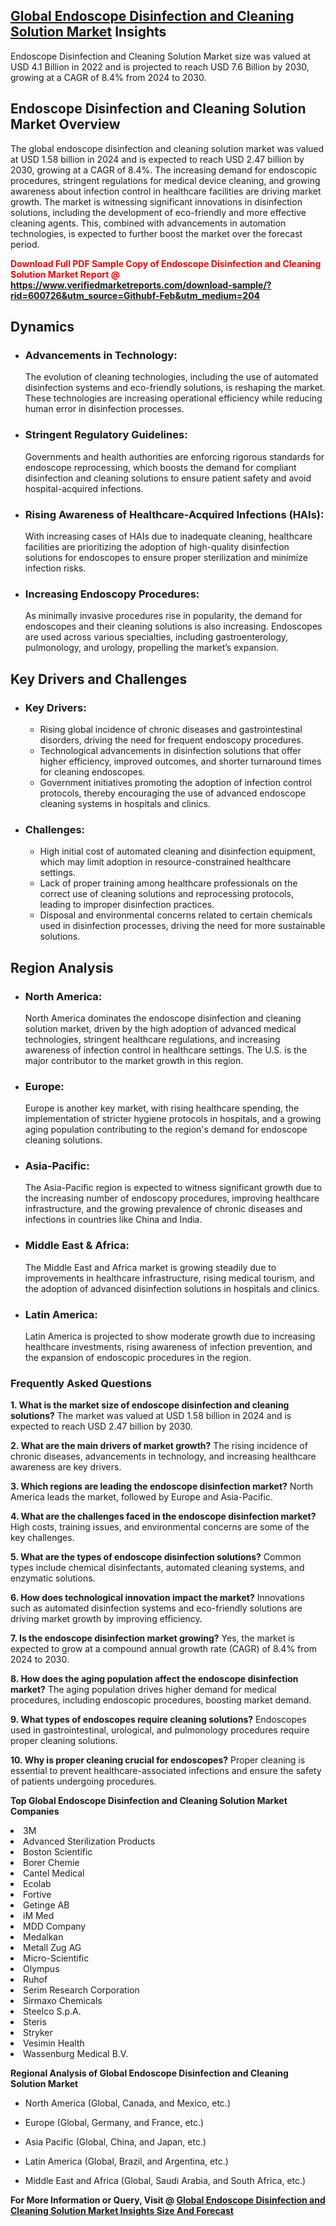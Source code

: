 <h2><a href="https://www.verifiedmarketreports.com/download-sample/?rid=600726&amp;utm_source=Githubf&amp;utm_medium=204" target="_blank">Global Endoscope Disinfection and Cleaning Solution Market</a> Insights</h2><p>Endoscope Disinfection and Cleaning Solution Market size was valued at USD 4.1 Billion in 2022 and is projected to reach USD 7.6 Billion by 2030, growing at a CAGR of 8.4% from 2024 to 2030.</p><p> <h2>Endoscope Disinfection and Cleaning Solution Market Overview</h2> <p>The global endoscope disinfection and cleaning solution market was valued at USD 1.58 billion in 2024 and is expected to reach USD 2.47 billion by 2030, growing at a CAGR of 8.4%. The increasing demand for endoscopic procedures, stringent regulations for medical device cleaning, and growing awareness about infection control in healthcare facilities are driving market growth. The market is witnessing significant innovations in disinfection solutions, including the development of eco-friendly and more effective cleaning agents. This, combined with advancements in automation technologies, is expected to further boost the market over the forecast period.</p> <p><strong><p><span class=""><span style="color: #ff0000;"><strong>Download Full PDF Sample Copy of Endoscope Disinfection and Cleaning Solution Market Report</strong> @ </span><a href="https://www.verifiedmarketreports.com/download-sample/?rid=600726&amp;utm_source=Githubf-Feb&amp;utm_medium=204" target="_blank">https://www.verifiedmarketreports.com/download-sample/?rid=600726&amp;utm_source=Githubf-Feb&amp;utm_medium=204</a></span></p></strong></p> <h2>Dynamics</h2> <ul> <li><h3>Advancements in Technology:</h3> The evolution of cleaning technologies, including the use of automated disinfection systems and eco-friendly solutions, is reshaping the market. These technologies are increasing operational efficiency while reducing human error in disinfection processes.</li> <li><h3>Stringent Regulatory Guidelines:</h3> Governments and health authorities are enforcing rigorous standards for endoscope reprocessing, which boosts the demand for compliant disinfection and cleaning solutions to ensure patient safety and avoid hospital-acquired infections.</li> <li><h3>Rising Awareness of Healthcare-Acquired Infections (HAIs):</h3> With increasing cases of HAIs due to inadequate cleaning, healthcare facilities are prioritizing the adoption of high-quality disinfection solutions for endoscopes to ensure proper sterilization and minimize infection risks.</li> <li><h3>Increasing Endoscopy Procedures:</h3> As minimally invasive procedures rise in popularity, the demand for endoscopes and their cleaning solutions is also increasing. Endoscopes are used across various specialties, including gastroenterology, pulmonology, and urology, propelling the market’s expansion.</li> </ul> <h2>Key Drivers and Challenges</h2> <ul> <li><h3>Key Drivers:</h3> <ul> <li>Rising global incidence of chronic diseases and gastrointestinal disorders, driving the need for frequent endoscopy procedures.</li> <li>Technological advancements in disinfection solutions that offer higher efficiency, improved outcomes, and shorter turnaround times for cleaning endoscopes.</li> <li>Government initiatives promoting the adoption of infection control protocols, thereby encouraging the use of advanced endoscope cleaning systems in hospitals and clinics.</li> </ul> </li> <li><h3>Challenges:</h3> <ul> <li>High initial cost of automated cleaning and disinfection equipment, which may limit adoption in resource-constrained healthcare settings.</li> <li>Lack of proper training among healthcare professionals on the correct use of cleaning solutions and reprocessing protocols, leading to improper disinfection practices.</li> <li>Disposal and environmental concerns related to certain chemicals used in disinfection processes, driving the need for more sustainable solutions.</li> </ul> </li> </ul> <h2>Region Analysis</h2> <ul> <li><h3>North America:</h3> North America dominates the endoscope disinfection and cleaning solution market, driven by the high adoption of advanced medical technologies, stringent healthcare regulations, and increasing awareness of infection control in healthcare settings. The U.S. is the major contributor to the market growth in this region.</li> <li><h3>Europe:</h3> Europe is another key market, with rising healthcare spending, the implementation of stricter hygiene protocols in hospitals, and a growing aging population contributing to the region's demand for endoscope cleaning solutions.</li> <li><h3>Asia-Pacific:</h3> The Asia-Pacific region is expected to witness significant growth due to the increasing number of endoscopy procedures, improving healthcare infrastructure, and the growing prevalence of chronic diseases and infections in countries like China and India.</li> <li><h3>Middle East & Africa:</h3> The Middle East and Africa market is growing steadily due to improvements in healthcare infrastructure, rising medical tourism, and the adoption of advanced disinfection solutions in hospitals and clinics.</li> <li><h3>Latin America:</h3> Latin America is projected to show moderate growth due to increasing healthcare investments, rising awareness of infection prevention, and the expansion of endoscopic procedures in the region.</li> </ul> <h3>Frequently Asked Questions</h3> <p><strong>1. What is the market size of endoscope disinfection and cleaning solutions?</strong> The market was valued at USD 1.58 billion in 2024 and is expected to reach USD 2.47 billion by 2030.</p> <p><strong>2. What are the main drivers of market growth?</strong> The rising incidence of chronic diseases, advancements in technology, and increasing healthcare awareness are key drivers.</p> <p><strong>3. Which regions are leading the endoscope disinfection market?</strong> North America leads the market, followed by Europe and Asia-Pacific.</p> <p><strong>4. What are the challenges faced in the endoscope disinfection market?</strong> High costs, training issues, and environmental concerns are some of the key challenges.</p> <p><strong>5. What are the types of endoscope disinfection solutions?</strong> Common types include chemical disinfectants, automated cleaning systems, and enzymatic solutions.</p> <p><strong>6. How does technological innovation impact the market?</strong> Innovations such as automated disinfection systems and eco-friendly solutions are driving market growth by improving efficiency.</p> <p><strong>7. Is the endoscope disinfection market growing?</strong> Yes, the market is expected to grow at a compound annual growth rate (CAGR) of 8.4% from 2024 to 2030.</p> <p><strong>8. How does the aging population affect the endoscope disinfection market?</strong> The aging population drives higher demand for medical procedures, including endoscopic procedures, boosting market demand.</p> <p><strong>9. What types of endoscopes require cleaning solutions?</strong> Endoscopes used in gastrointestinal, urological, and pulmonology procedures require proper cleaning solutions.</p> <p><strong>10. Why is proper cleaning crucial for endoscopes?</strong> Proper cleaning is essential to prevent healthcare-associated infections and ensure the safety of patients undergoing procedures.</p> </p><p><strong>Top Global Endoscope Disinfection and Cleaning Solution Market Companies</strong></p><div data-test-id=""><p><li>3M</li><li> Advanced Sterilization Products</li><li> Boston Scientific</li><li> Borer Chemie</li><li> Cantel Medical</li><li> Ecolab</li><li> Fortive</li><li> Getinge AB</li><li> iM Med</li><li> MDD Company</li><li> Medalkan</li><li> Metall Zug AG</li><li> Micro-Scientific</li><li> Olympus</li><li> Ruhof</li><li> Serim Research Corporation</li><li> Sirmaxo Chemicals</li><li> Steelco S.p.A.</li><li> Steris</li><li> Stryker</li><li> Vesimin Health</li><li> Wassenburg Medical B.V.</li></p><div><strong>Regional Analysis of&nbsp;Global Endoscope Disinfection and Cleaning Solution Market</strong></div><ul><li dir="ltr"><p dir="ltr">North America&nbsp;(Global, Canada, and Mexico, etc.)</p></li><li dir="ltr"><p dir="ltr">Europe (Global, Germany, and France, etc.)</p></li><li dir="ltr"><p dir="ltr">Asia Pacific&nbsp;(Global, China, and Japan, etc.)</p></li><li dir="ltr"><p dir="ltr">Latin America&nbsp;(Global, Brazil, and Argentina, etc.)</p></li><li dir="ltr">Middle East and Africa&nbsp;(Global, Saudi Arabia, and South Africa, etc.)</li></ul><p><strong>For More Information or Query, Visit @&nbsp;</strong><strong><a href="https://www.verifiedmarketreports.com/product/endoscope-disinfection-and-cleaning-solution-market/?utm_source=Githubf&amp;utm_medium=204" target="_blank">Global Endoscope Disinfection and Cleaning Solution Market Insights Size And Forecast</a></strong></p></div>
